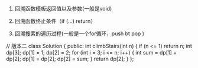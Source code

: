 1. 回溯函数模板返回值以及参数(一般是void)

2. 回溯函数终止条件（if (...) return）

3. 回溯搜索的遍历过程(一般是一个for循环，push bt pop )

// 版本二
class Solution {
public:
    int climbStairs(int n) {
        if (n <= 1) return n;
        int dp[3];
        dp[1] = 1;
        dp[2] = 2;
        for (int i = 3; i <= n; i++) {
            int sum = dp[1] + dp[2];
            dp[1] = dp[2];
            dp[2] = sum;
        }
        return dp[2];
    }
};
